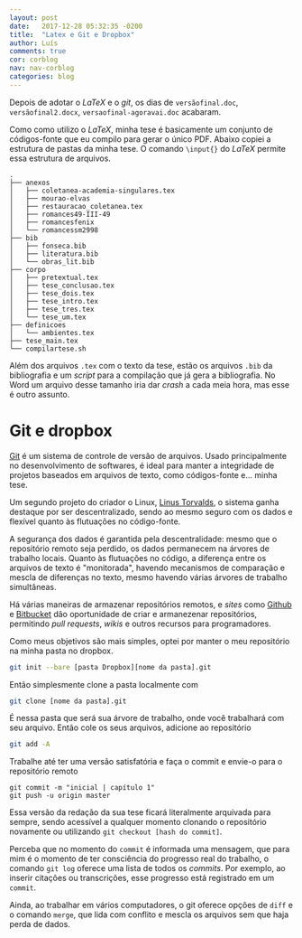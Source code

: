 ```yaml
---
layout: post
date:   2017-12-28 05:32:35 -0200
title:  "Latex e Git e Dropbox"
author: Luís
comments: true
cor: corblog
nav: nav-corblog
categories: blog
---
```


[git]:https://git-scm.com/
[linus]:https://pt.wikipedia.org/wiki/Linus_Torvalds
[Github]:https://www.github.com
[bitbucket]:https://www.bitbucket.com

Depois de adotar o *LaTeX* e o *git*, os dias de `versãofinal.doc`, `versãofinal2.docx`, `versaofinal-agoravai.doc` acabaram.

Como como utilizo o *LaTeX*, minha tese é basicamente um conjunto de códigos-fonte que eu compilo para gerar o único PDF.
Abaixo copiei a estrutura de pastas da minha tese. O comando `\input{}` do *LaTeX* permite essa estrutura de arquivos.

```
.
├── anexos
│   ├── coletanea-academia-singulares.tex
│   ├── mourao-elvas
│   ├── restauracao_coletanea.tex
│   ├── romances49-III-49
│   ├── romancesfenix
│   └── romancessm2998
├── bib
│   ├── fonseca.bib
│   ├── literatura.bib
│   └── obras_lit.bib
├── corpo
│   ├── pretextual.tex
│   ├── tese_conclusao.tex
│   ├── tese_dois.tex
│   ├── tese_intro.tex
│   ├── tese_tres.tex
│   └── tese_um.tex
├── definicoes
│   └── ambientes.tex
├── tese_main.tex
└── compilartese.sh
```

Além dos arquivos `.tex` com o texto da tese, estão os arquivos `.bib` da bibliografia e um *script* para a compilação que já gera a bibliografia.
No Word um arquivo desse tamanho iria dar *crash* a cada meia hora, mas esse é outro assunto.

# Git e dropbox

[Git][git] é um sistema de controle de versão de arquivos.
 Usado principalmente no desenvolvimento de softwares, é ideal para manter a integridade de projetos baseados em arquivos de texto, como códigos-fonte e... minha tese.

Um segundo projeto do criador o Linux, [Linus Torvalds][linus], o sistema ganha destaque por ser descentralizado, sendo ao mesmo seguro com os dados e flexível quanto às flutuações no código-fonte.

A segurança dos dados é garantida pela descentralidade: mesmo que o repositório remoto seja perdido, os dados permanecem na árvores de trabalho locais.
Quanto às flutuações no código, a diferença entre os arquivos de texto é "monitorada", havendo mecanismos de comparação e mescla de diferenças no texto, mesmo havendo várias árvores de trabalho simultâneas.

Há várias maneiras de armazenar repositórios remotos, e *sites* como [Github][github] e [Bitbucket][bitbucket] dão oportunidade de criar e armanezenar repositórios, permitindo *pull requests*, *wikis* e outros recursos para programadores.

Como meus objetivos são mais simples, optei por manter o meu repositório na minha pasta no dropbox. 

```bash
git init --bare [pasta Dropbox][nome da pasta].git
```

Então simplesmente clone a pasta localmente com

```bash
git clone [nome da pasta].git
```

É nessa pasta que será sua árvore de trabalho, onde você trabalhará com seu arquivo.
Então cole os seus arquivos, adicione ao repositório

```bash
git add -A
```

Trabalhe até ter uma versão satisfatória e faça o commit e envie-o para o repositório remoto

```
git commit -m "inicial | capítulo 1"
git push -u origin master
```

Essa versão da redação da sua tese ficará literalmente arquivada para sempre, sendo acessível a qualquer momento clonando o repositório novamente ou utilizando `git checkout [hash do commit]`.

Perceba que no momento do `commit` é informada uma mensagem, que para mim é o momento de ter consciência do progresso real do trabalho, o comando `git log` oferece uma lista de todos os *commits*.
Por exemplo, ao inserir citações ou transcrições, esse progresso está registrado em um `commit`.

Ainda, ao trabalhar em vários computadores, o git oferece opções de `diff` e o comando `merge`, que lida com conflito e mescla os arquivos sem que haja perda de dados.
